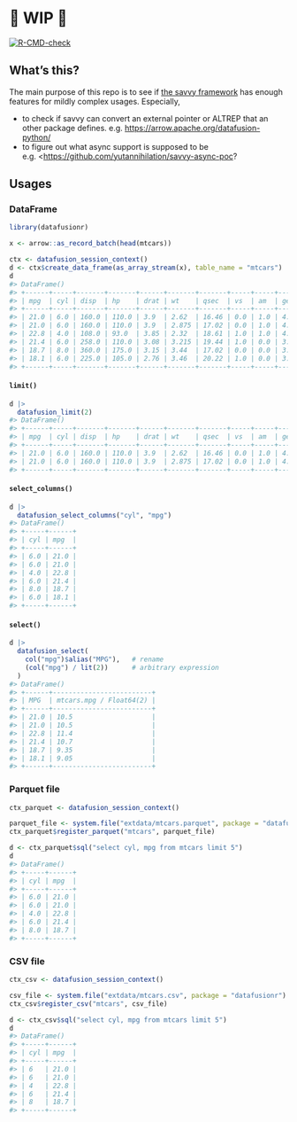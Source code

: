 # 🚧 WIP 🚧


<!-- badges: start -->

[![R-CMD-check](https://github.com/yutannihilation/datafusionr/actions/workflows/R-CMD-check.yaml/badge.svg)](https://github.com/yutannihilation/datafusionr/actions/workflows/R-CMD-check.yaml)
<!-- badges: end -->

## What’s this?

The main purpose of this repo is to see if [the savvy
framework](https://github.com/yutannihilation/savvy) has enough features
for mildly complex usages. Especially,

- to check if savvy can convert an external pointer or ALTREP that an
  other package defines.
  e.g. <https://arrow.apache.org/datafusion-python/>
- to figure out what async support is supposed to be
  e.g. \<https://github.com/yutannihilation/savvy-async-poc?

## Usages

### DataFrame

``` r
library(datafusionr)

x <- arrow::as_record_batch(head(mtcars))

ctx <- datafusion_session_context()
d <- ctx$create_data_frame(as_array_stream(x), table_name = "mtcars")
d
#> DataFrame()
#> +------+-----+-------+-------+------+-------+-------+-----+-----+------+------+
#> | mpg  | cyl | disp  | hp    | drat | wt    | qsec  | vs  | am  | gear | carb |
#> +------+-----+-------+-------+------+-------+-------+-----+-----+------+------+
#> | 21.0 | 6.0 | 160.0 | 110.0 | 3.9  | 2.62  | 16.46 | 0.0 | 1.0 | 4.0  | 4.0  |
#> | 21.0 | 6.0 | 160.0 | 110.0 | 3.9  | 2.875 | 17.02 | 0.0 | 1.0 | 4.0  | 4.0  |
#> | 22.8 | 4.0 | 108.0 | 93.0  | 3.85 | 2.32  | 18.61 | 1.0 | 1.0 | 4.0  | 1.0  |
#> | 21.4 | 6.0 | 258.0 | 110.0 | 3.08 | 3.215 | 19.44 | 1.0 | 0.0 | 3.0  | 1.0  |
#> | 18.7 | 8.0 | 360.0 | 175.0 | 3.15 | 3.44  | 17.02 | 0.0 | 0.0 | 3.0  | 2.0  |
#> | 18.1 | 6.0 | 225.0 | 105.0 | 2.76 | 3.46  | 20.22 | 1.0 | 0.0 | 3.0  | 1.0  |
#> +------+-----+-------+-------+------+-------+-------+-----+-----+------+------+
```

#### `limit()`

``` r
d |> 
  datafusion_limit(2)
#> DataFrame()
#> +------+-----+-------+-------+------+-------+-------+-----+-----+------+------+
#> | mpg  | cyl | disp  | hp    | drat | wt    | qsec  | vs  | am  | gear | carb |
#> +------+-----+-------+-------+------+-------+-------+-----+-----+------+------+
#> | 21.0 | 6.0 | 160.0 | 110.0 | 3.9  | 2.62  | 16.46 | 0.0 | 1.0 | 4.0  | 4.0  |
#> | 21.0 | 6.0 | 160.0 | 110.0 | 3.9  | 2.875 | 17.02 | 0.0 | 1.0 | 4.0  | 4.0  |
#> +------+-----+-------+-------+------+-------+-------+-----+-----+------+------+
```

#### `select_columns()`

``` r
d |>
  datafusion_select_columns("cyl", "mpg")
#> DataFrame()
#> +-----+------+
#> | cyl | mpg  |
#> +-----+------+
#> | 6.0 | 21.0 |
#> | 6.0 | 21.0 |
#> | 4.0 | 22.8 |
#> | 6.0 | 21.4 |
#> | 8.0 | 18.7 |
#> | 6.0 | 18.1 |
#> +-----+------+
```

#### `select()`

``` r
d |> 
  datafusion_select(
    col("mpg")$alias("MPG"),   # rename
    (col("mpg") / lit(2))      # arbitrary expression
  )
#> DataFrame()
#> +------+-------------------------+
#> | MPG  | mtcars.mpg / Float64(2) |
#> +------+-------------------------+
#> | 21.0 | 10.5                    |
#> | 21.0 | 10.5                    |
#> | 22.8 | 11.4                    |
#> | 21.4 | 10.7                    |
#> | 18.7 | 9.35                    |
#> | 18.1 | 9.05                    |
#> +------+-------------------------+
```

### Parquet file

``` r
ctx_parquet <- datafusion_session_context()

parquet_file <- system.file("extdata/mtcars.parquet", package = "datafusionr")
ctx_parquet$register_parquet("mtcars", parquet_file)

d <- ctx_parquet$sql("select cyl, mpg from mtcars limit 5")
d
#> DataFrame()
#> +-----+------+
#> | cyl | mpg  |
#> +-----+------+
#> | 6.0 | 21.0 |
#> | 6.0 | 21.0 |
#> | 4.0 | 22.8 |
#> | 6.0 | 21.4 |
#> | 8.0 | 18.7 |
#> +-----+------+
```

### CSV file

``` r
ctx_csv <- datafusion_session_context()

csv_file <- system.file("extdata/mtcars.csv", package = "datafusionr")
ctx_csv$register_csv("mtcars", csv_file)

d <- ctx_csv$sql("select cyl, mpg from mtcars limit 5")
d
#> DataFrame()
#> +-----+------+
#> | cyl | mpg  |
#> +-----+------+
#> | 6   | 21.0 |
#> | 6   | 21.0 |
#> | 4   | 22.8 |
#> | 6   | 21.4 |
#> | 8   | 18.7 |
#> +-----+------+
```
